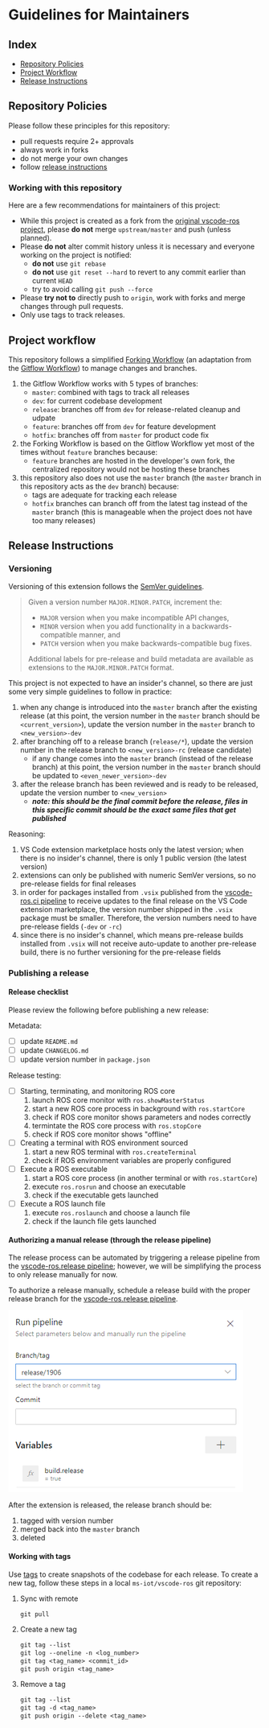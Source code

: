 # Guidelines for Maintainers

## Index

- [Repository Policies](#repository-policies)
- [Project Workflow](#project-workflow)
- [Release Instructions](#release-instructions)

## Repository Policies

Please follow these principles for this repository:

- pull requests require 2+ approvals
- always work in forks
- do not merge your own changes
- follow [release instructions](#release-instructions)

### Working with this repository

Here are a few recommendations for maintainers of this project:

- While this project is created as a fork from the [original vscode-ros project][ajshort_vscode-ros], please **do not** merge `upstream/master` and push (unless planned).
- Please **do not** alter commit history unless it is necessary and everyone working on the project is notified:
    - **do not** use `git rebase`
    - **do not** use `git reset --hard` to revert to any commit earlier than current `HEAD`
    - try to avoid calling `git push --force`
- Please **try not to** directly push to `origin`, work with forks and merge changes through pull requests.
- Only use tags to track releases.

## Project workflow

This repository follows a simplified [Forking Workflow][forking_workflow] (an adaptation from the [Gitflow Workflow][gitflow_workflow]) to manage changes and branches.

1. the Gitflow Workflow works with 5 types of branches:
    - `master`: combined with tags to track all releases
    - `dev`: for current codebase development
    - `release`: branches off from `dev` for release-related cleanup and udpate
    - `feature`: branches off from `dev` for feature development
    - `hotfix`: branches off from `master` for product code fix
2. the Forking Workflow is based on the Gitflow Workflow yet most of the times without `feature` branches because:
    - `feature` branches are hosted in the developer's own fork, the centralized repository would not be hosting these branches
3. this repository also does not use the `master` branch (the `master` branch in this repository acts as the `dev` branch) because:
    - tags are adequate for tracking each release
    - `hotfix` branches can branch off from the latest tag instead of the `master` branch (this is manageable when the project does not have too many releases)

## Release Instructions

### Versioning

Versioning of this extension follows the [SemVer guidelines][semver_guidelines].

> Given a version number `MAJOR.MINOR.PATCH`, increment the:
>
> - `MAJOR` version when you make incompatible API changes,
> - `MINOR` version when you add functionality in a backwards-compatible manner, and
> - `PATCH` version when you make backwards-compatible bug fixes.
>
> Additional labels for pre-release and build metadata are available as extensions to the `MAJOR.MINOR.PATCH` format.

This project is not expected to have an insider's channel, so there are just some very simple guidelines to follow in practice:

1. when any change is introduced into the `master` branch after the existing release (at this point, the version number in the `master` branch should be `<current_version>`), update the version number in the `master` branch to `<new_version>-dev`
2. after branching off to a release branch (`release/*`), update the version number in the release branch to `<new_version>-rc` (release candidate)
    - if any change comes into the `master` branch (instead of the release branch) at this point, the version number in the `master` branch should be updated to `<even_newer_version>-dev`
3. after the release branch has been reviewed and is ready to be released, update the version number to `<new_version>`
    - ***note: this should be the final commit before the release, files in this specific commit should be the exact same files that get published***

Reasoning:

1. VS Code extension marketplace hosts only the latest version; when there is no insider's channel, there is only 1 public version (the latest version)
2. extensions can only be published with numeric SemVer versions, so no pre-release fields for final releases
3. in order for packages installed from `.vsix` published from the [vscode-ros.ci pipeline][vscode-ros.ci] to receive updates to the final release on the VS Code extension marketplace, the version number shipped in the `.vsix` package must be smaller. Therefore, the version numbers need to have pre-release fields (`-dev` or `-rc`)
4. since there is no insider's channel, which means pre-release builds installed from `.vsix` will not receive auto-update to another pre-release build, there is no further versioning for the pre-release fields

### Publishing a release

#### Release checklist

Please review the following before publishing a new release:

Metadata:

- [ ] update `README.md`
- [ ] update `CHANGELOG.md`
- [ ] update version number in `package.json`

Release testing:

- [ ] Starting, terminating, and monitoring ROS core
    1. launch ROS core monitor with `ros.showMasterStatus`
    2. start a new ROS core process in background with `ros.startCore`
    3. check if ROS core monitor shows parameters and nodes correctly
    4. termintate the ROS core process with `ros.stopCore`
    5. check if ROS core monitor shows "offline"
- [ ] Creating a terminal with ROS environment sourced
    1. start a new ROS terminal with `ros.createTerminal`
    2. check if ROS environment variables are properly configured
- [ ] Execute a ROS executable
    1. start a ROS core process (in another terminal or with `ros.startCore`)
    2. execute `ros.rosrun` and choose an executable
    3. check if the executable gets launched
- [ ] Execute a ROS launch file
    1. execute `ros.roslaunch` and choose a launch file
    2. check if the launch file gets launched

#### Authorizing a manual release (through the release pipeline)

The release process can be automated by triggering a release pipeline from the [vscode-ros.release pipeline][vscode-ros.release]; however, we will be simplifying the process to only release manually for now.

To authorize a release manually, schedule a release build with the proper release branch for the [vscode-ros.release pipeline][vscode-ros.release].

![schedule a release build][schedule_manual_release_build]

After the extension is released, the release branch should be:

1. tagged with version number
2. merged back into the `master` branch
3. deleted

#### Working with tags

Use [tags][git_tagging] to create snapshots of the codebase for each release. To create a new tag, follow these steps in a local `ms-iot/vscode-ros` git repository:

1. Sync with remote

    ```batch
    git pull
    ```

2. Create a new tag

    ```batch
    git tag --list
    git log --oneline -n <log_number>
    git tag <tag_name> <commit_id>
    git push origin <tag_name>
    ```

3. Remove a tag

    ```batch
    git tag --list
    git tag -d <tag_name>
    git push origin --delete <tag_name>
    ```

<!-- link to files -->
[schedule_manual_release_build]: /media/documentation/pipeline-manual-release.png

<!-- link to external sites -->
[ajshort_vscode-ros]: https://github.com/ajshort/vscode-ros
[forking_workflow]: https://www.atlassian.com/git/tutorials/comparing-workflows/forking-workflow
[git_tagging]: https://git-scm.com/book/en/v2/Git-Basics-Tagging
[gitflow_workflow]: https://www.atlassian.com/git/tutorials/comparing-workflows/gitflow-workflow
[semver_guidelines]: https://semver.org/#semantic-versioning-specification-semver
[vscode-ros.ci]: https://ros-win.visualstudio.com/ros-win/_build?definitionId=57
[vscode-ros.release]: https://ros-win.visualstudio.com/ros-win/_build?definitionId=68

